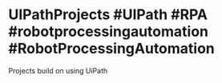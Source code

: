 # UIPathProjects #UIPath #RPA #robotprocessingautomation #RobotProcessingAutomation
Projects build on using UiPath
